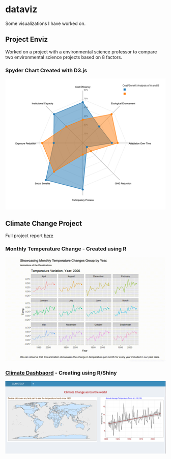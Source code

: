 # dataviz

Some visualizations I have worked on.

## Project Enviz 

Worked on a project with a environmental science professor to compare two environmental science projects based on 8 factors. 
### Spyder Chart Created with D3.js

![Alt Text](spyder_chart.png)

## Climate Change Project

Full project report [here](https://info-248.web.app/climate_analysis.html)

### Monthly Temperature Change - Created using R

![Alt Text](climate_df.gif)

### [Climate Dashbaord](https://adityanar.shinyapps.io/Maps/) - Creating using R/Shiny

![Alt Text](climate_dashboard.png)
